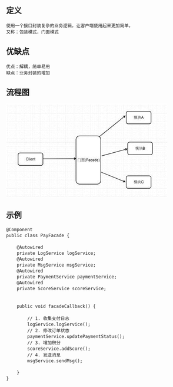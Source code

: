 ## 定义
	使用一个接口封装复杂的业务逻辑，让客户端使用起来更加简单。
	又称：包装模式，门面模式
## 优缺点
	优点：解耦，简单易用
	缺点：业务封装的增加
## 流程图
![img_1.png](img_2.png)

## 示例
	@Component
	public class PayFacade {
	
	    @Autowired
	    private LogService logService;
	    @Autowired
	    private MsgService msgService;
	    @Autowired
	    private PaymentService paymentService;
	    @Autowired
	    private ScoreService scoreService;
	
	
	    public void facadeCallback() {
	
	        // 1. 收集支付日志
	        logService.logService();
	        // 2. 修改订单状态
	        paymentService.updatePaymentStatus();
	        // 3. 增加积分
	        scoreService.addScore();
	        // 4. 发送消息
	        msgService.sendMsg();
	
	    }
	}
